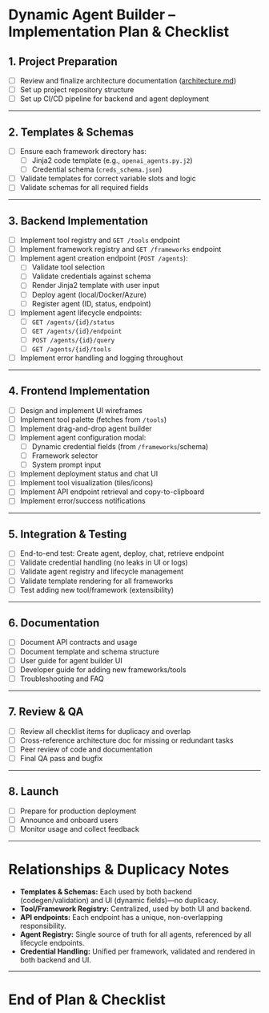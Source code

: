 # Dynamic Agent Builder – Implementation Plan & Checklist

## 1. Project Preparation
- [ ] Review and finalize architecture documentation ([architecture.md](architecture.md))
- [ ] Set up project repository structure
- [ ] Set up CI/CD pipeline for backend and agent deployment

---

## 2. Templates & Schemas
- [ ] Ensure each framework directory has:
    - [ ] Jinja2 code template (e.g., `openai_agents.py.j2`)
    - [ ] Credential schema (`creds_schema.json`)
- [ ] Validate templates for correct variable slots and logic
- [ ] Validate schemas for all required fields

---

## 3. Backend Implementation
- [ ] Implement tool registry and `GET /tools` endpoint
- [ ] Implement framework registry and `GET /frameworks` endpoint
- [ ] Implement agent creation endpoint (`POST /agents`):
    - [ ] Validate tool selection
    - [ ] Validate credentials against schema
    - [ ] Render Jinja2 template with user input
    - [ ] Deploy agent (local/Docker/Azure)
    - [ ] Register agent (ID, status, endpoint)
- [ ] Implement agent lifecycle endpoints:
    - [ ] `GET /agents/{id}/status`
    - [ ] `GET /agents/{id}/endpoint`
    - [ ] `POST /agents/{id}/query`
    - [ ] `GET /agents/{id}/tools`
- [ ] Implement error handling and logging throughout

---

## 4. Frontend Implementation
- [ ] Design and implement UI wireframes
- [ ] Implement tool palette (fetches from `/tools`)
- [ ] Implement drag-and-drop agent builder
- [ ] Implement agent configuration modal:
    - [ ] Dynamic credential fields (from `/frameworks`/schema)
    - [ ] Framework selector
    - [ ] System prompt input
- [ ] Implement deployment status and chat UI
- [ ] Implement tool visualization (tiles/icons)
- [ ] Implement API endpoint retrieval and copy-to-clipboard
- [ ] Implement error/success notifications

---

## 5. Integration & Testing
- [ ] End-to-end test: Create agent, deploy, chat, retrieve endpoint
- [ ] Validate credential handling (no leaks in UI or logs)
- [ ] Validate agent registry and lifecycle management
- [ ] Validate template rendering for all frameworks
- [ ] Test adding new tool/framework (extensibility)

---

## 6. Documentation
- [ ] Document API contracts and usage
- [ ] Document template and schema structure
- [ ] User guide for agent builder UI
- [ ] Developer guide for adding new frameworks/tools
- [ ] Troubleshooting and FAQ

---

## 7. Review & QA
- [ ] Review all checklist items for duplicacy and overlap
- [ ] Cross-reference architecture doc for missing or redundant tasks
- [ ] Peer review of code and documentation
- [ ] Final QA pass and bugfix

---

## 8. Launch
- [ ] Prepare for production deployment
- [ ] Announce and onboard users
- [ ] Monitor usage and collect feedback

---

# Relationships & Duplicacy Notes
- **Templates & Schemas:** Each used by both backend (codegen/validation) and UI (dynamic fields)—no duplicacy.
- **Tool/Framework Registry:** Centralized, used by both UI and backend.
- **API endpoints:** Each endpoint has a unique, non-overlapping responsibility.
- **Agent Registry:** Single source of truth for all agents, referenced by all lifecycle endpoints.
- **Credential Handling:** Unified per framework, validated and rendered in both backend and UI.

---

# End of Plan & Checklist
